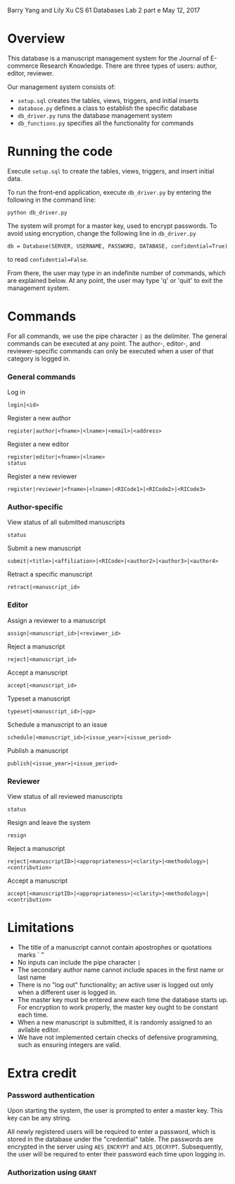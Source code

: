 Barry Yang and Lily Xu
CS 61 Databases
Lab 2 part e
May 12, 2017


# Overview

This database is a manuscript management system for the Journal of E-commerce Research Knowledge. There are three types of users: author, editor, reviewer. 

Our management system consists of: 
- `setup.sql` creates the tables, views, triggers, and initial inserts
- `database.py` defines a class to establish the specific database
- `db_driver.py` runs the database management system
- `db_functions.py` specifies all the functionality for commands


# Running the code

Execute `setup.sql` to create the tables, views, triggers, and insert initial data. 

To run the front-end application, execute `db_driver.py` by entering the following in the command line:
```
python db_driver.py
```

The system will prompt for a master key, used to encrypt passwords. To avoid using encryption, change the following line in `db_driver.py`
```
db = Database(SERVER, USERNAME, PASSWORD, DATABASE, confidential=True)
```
to read `confidential=False`.

From there, the user may type in an indefinite number of commands, which are explained below. At any point, the user may type 'q' or 'quit' to exit the management system. 


# Commands
For all commands, we use the pipe character `|` as the delimiter. The general commands can be executed at any point. The author-, editor-, and reviewer-specific commands can only be executed when a user of that category is logged in.

### General commands
Log in
```
login|<id>
```
Register a new author
```
register|author|<fname>|<lname>|<email>|<address>
```
Register a new editor
```
register|editor|<fname>|<lname>
status
```
Register a new reviewer
```
register|reviewer|<fname>|<lname>|<RICode1>|<RICode2>|<RICode3>
```


### Author-specific
View status of all submitted manuscripts
```
status
```
Submit a new manuscript
```
submit|<title>|<affiliation>|<RICode>|<author2>|<author3>|<author4>
```
Retract a specific manuscript
```
retract|<manuscript_id>
```


### Editor
Assign a reviewer to a manuscript
```
assign|<manuscript_id>|<reviewer_id>
```
Reject a manuscript
```
reject|<manuscript_id>
```
Accept a manuscript
```
accept|<manuscript_id>
```
Typeset a manuscript
```
typeset|<manuscript_id>|<pp>
```
Schedule a manuscript to an issue
```
schedule|<manuscript_id>|<issue_year>|<issue_period>
```
Publish a manuscript
```
publish|<issue_year>|<issue_period>
```


### Reviewer
View status of all reviewed manuscripts
```
status
```
Resign and leave the system
```
resign
```
Reject a manuscript
```
reject|<manuscriptID>|<appropriateness>|<clarity>|<methodology>|<contribution>
```
Accept a manuscript
```
accept|<manuscriptID>|<appropriateness>|<clarity>|<methodology>|<contribution>
```


# Limitations
- The title of a manuscript cannot contain apostrophes or quotations marks ` "
- No inputs can include the pipe character `|`
- The secondary author name cannot include spaces in the first name or last name
- There is no "log out" functionality; an active user is logged out only when a different user is logged in. 
- The master key must be entered anew each time the database starts up. For encryption to work properly, the master key ought to be constant each time.
- When a new manuscript is submitted, it is randomly assigned to an avilable editor.
- We have not implemented certain checks of defensive programming, such as ensuring integers are valid. 


# Extra credit

### Password authentication
Upon starting the system, the user is prompted to enter a master key. This key can be any string.

All newly registered users will be required to enter a password, which is stored in the database under the "credential" table. The passwords are encrypted in the server using `AES_ENCRYPT` and `AES_DECRYPT`. Subsequently, the user will be required to enter their password each time upon logging in. 


### Authorization using `GRANT`


